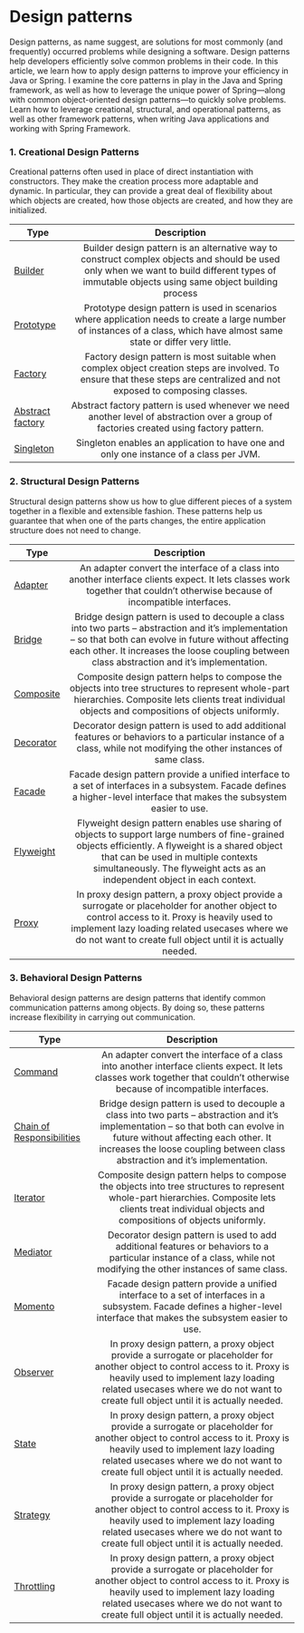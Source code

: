 # Design patterns
Design patterns, as name suggest, are solutions for most commonly (and frequently) occurred problems while designing a software. 
Design patterns help developers efficiently solve common problems in their code. In this article, we learn how to apply design patterns to improve your efficiency in Java or Spring.
I examine the core patterns in play in the Java and Spring framework, as well as how to leverage the unique power of Spring—along with common object-oriented design patterns—to quickly solve problems. 
Learn how to leverage creational, structural, and operational patterns, as well as other framework patterns, when writing Java applications and working with Spring Framework.

### 1. Creational Design Patterns
Creational patterns often used in place of direct instantiation with constructors. They make the creation process more adaptable and dynamic. In particular, they can provide a great deal of flexibility about which objects are created, how those objects are created, and how they are initialized.

| Type   |      Description |
|----------|:-------------:|
|<a href="/#/design-patterns-creational-builder" target="_blank">Builder</a> | Builder design pattern is an alternative way to construct complex objects and should be used only when we want to build different types of immutable objects using same object building process
|<a href="/#/design-patterns-creational-prototype" target="_blank">Prototype</a> | Prototype design pattern is used in scenarios where application needs to create a large number of instances of a class, which have almost same state or differ very little.
|<a href="/#/design-patterns-creational-factory" target="_blank">Factory</a> |	Factory design pattern is most suitable when complex object creation steps are involved. To ensure that these steps are centralized and not exposed to composing classes.
|<a href="/#/design-patterns-creational-abstract-factory" target="_blank">Abstract factory</a> | Abstract factory pattern is used whenever we need another level of abstraction over a group of factories created using factory pattern.
|<a href="/#/design-patterns-creational-singleton" target="_blank">Singleton</a> |	Singleton enables an application to have one and only one instance of a class per JVM.

### 2. Structural Design Patterns
Structural design patterns show us how to glue different pieces of a system together in a flexible and extensible fashion. These patterns help us guarantee that when one of the parts changes, the entire application structure does not need to change.    

| Type   |      Description |
|----------|:-------------:|
|<a href="/#/design-patterns-structural-adapter" target="_blank">Adapter</a> |	An adapter convert the interface of a class into another interface clients expect. It lets classes work together that couldn’t otherwise because of incompatible interfaces.
|<a href="/#/design-patterns-structural-bridge" target="_blank">Bridge</a> |	Bridge design pattern is used to decouple a class into two parts – abstraction and it’s implementation – so that both can evolve in future without affecting each other. It increases the loose coupling between class abstraction and it’s implementation.
|<a href="/#/design-patterns-structural-composite" target="_blank">Composite</a>	| Composite design pattern helps to compose the objects into tree structures to represent whole-part hierarchies. Composite lets clients treat individual objects and compositions of objects uniformly.
|<a href="/#/design-patterns-structural-decorator" target="_blank">Decorator</a> |	Decorator design pattern is used to add additional features or behaviors to a particular instance of a class, while not modifying the other instances of same class.
|<a href="/#/design-patterns-structural-facade" target="_blank">Facade</a> |	Facade design pattern provide a unified interface to a set of interfaces in a subsystem. Facade defines a higher-level interface that makes the subsystem easier to use.
|<a href="/#/design-patterns-structural-flyweight" target="_blank">Flyweight</a> |	Flyweight design pattern enables use sharing of objects to support large numbers of fine-grained objects efficiently. A flyweight is a shared object that can be used in multiple contexts simultaneously. The flyweight acts as an independent object in each context.
|<a href="/#/design-patterns-structural-proxy" target="_blank">Proxy</a> |	In proxy design pattern, a proxy object provide a surrogate or placeholder for another object to control access to it. Proxy is heavily used to implement lazy loading related usecases where we do not want to create full object until it is actually needed.

### 3. Behavioral Design Patterns
Behavioral design patterns are design patterns that identify common communication patterns among objects. By doing so, these patterns increase flexibility in carrying out communication.    

| Type   |      Description |
|----------|:-------------:|
|<a href="/#/design-patterns-behavioral-command" target="_blank">Command</a>| An adapter convert the interface of a class into another interface clients expect. It lets classes work together that couldn’t otherwise because of incompatible interfaces.
|<a href="/#/design-patterns-behavioral-chain-of-responsibilities" target="_blank">Chain of Responsibilities</a> | Bridge design pattern is used to decouple a class into two parts – abstraction and it’s implementation – so that both can evolve in future without affecting each other. It increases the loose coupling between class abstraction and it’s implementation.
|<a href="/#/design-patterns-behavioral-iterator" target="_blank">Iterator</a>| Composite design pattern helps to compose the objects into tree structures to represent whole-part hierarchies. Composite lets clients treat individual objects and compositions of objects uniformly.
|<a href="/#/design-patterns-behavioral-mediator" target="_blank">Mediator</a> | Decorator design pattern is used to add additional features or behaviors to a particular instance of a class, while not modifying the other instances of same class.
|<a href="/#/design-patterns-behavioral-momento" target="_blank">Momento</a> | Facade design pattern provide a unified interface to a set of interfaces in a subsystem. Facade defines a higher-level interface that makes the subsystem easier to use.
|<a href="/#/design-patterns-behavioral-observer" target="_blank">Observer | In proxy design pattern, a proxy object provide a surrogate or placeholder for another object to control access to it. Proxy is heavily used to implement lazy loading related usecases where we do not want to create full object until it is actually needed.
|<a href="/#/design-patterns-behavioral-state" target="_blank">State |	In proxy design pattern, a proxy object provide a surrogate or placeholder for another object to control access to it. Proxy is heavily used to implement lazy loading related usecases where we do not want to create full object until it is actually needed.
|<a href="/#/design-patterns-behavioral-strategy" target="_blank">Strategy | In proxy design pattern, a proxy object provide a surrogate or placeholder for another object to control access to it. Proxy is heavily used to implement lazy loading related usecases where we do not want to create full object until it is actually needed.
|<a href="/#/design-patterns-behavioral-throuttling" target="_blank">Throttling | In proxy design pattern, a proxy object provide a surrogate or placeholder for another object to control access to it. Proxy is heavily used to implement lazy loading related usecases where we do not want to create full object until it is actually needed.
